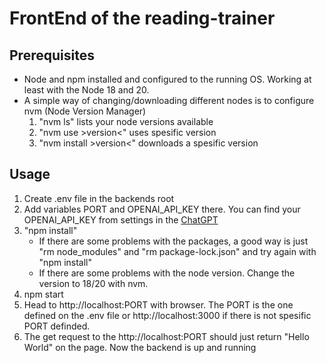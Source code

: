 # FrontEnd of the reading-trainer

## Prerequisites
- Node and npm installed and configured to the running OS. Working at least with the Node 18 and 20.
- A simple way of changing/downloading different nodes is to configure nvm (Node Version Manager)
  1. "nvm ls" lists your node versions available
  2. "nvm use >version<" uses spesific version
  3. "nvm install >version<" downloads a spesific version
 
  
## Usage
1. Create .env file in the backends root
2. Add variables PORT and OPENAI_API_KEY there. You can find your OPENAI_API_KEY from settings in the [ChatGPT](https://chat.openai.com)
3. "npm install"
   - If there are some problems with the packages, a good way is just "rm node_modules" and "rm package-lock.json" and try again with "npm install"
   - If there are some problems with the node version. Change the version to 18/20 with nvm.
4. npm start
5. Head to http://localhost:PORT with browser. The PORT is the one defined on the .env file or http://localhost:3000 if there is not spesific PORT definded.
6. The get request to the http://localhost:PORT should just return "Hello World" on the page. Now the backend is up and running
